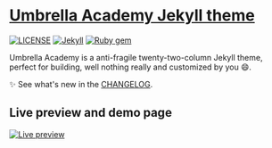 # [Umbrella Academy Jekyll theme](https://www.netflix.com/title/80186863)

[![LICENSE](https://img.shields.io/badge/license-MIT-lightgrey.svg)](https://raw.githubusercontent.com/mmistakes/minimal-mistakes/master/LICENSE)
[![Jekyll](https://img.shields.io/badge/jekyll-%3E%3D%203.6-blue.svg)](https://jekyllrb.com/)
[![Ruby gem](https://img.shields.io/gem/v/minimal-mistakes-jekyll.svg)](https://rubygems.org/gems/minimal-mistakes-jekyll)

Umbrella Academy is a anti-fragile twenty-two-column Jekyll theme, perfect for building, well nothing really and customized by you :smile:.

:sparkles: See what's new in the [CHANGELOG](CHANGELOG.md).

## Live preview and demo page

[![Live preview][2]][1]

[1]: https://www.netflix.com/title/80186863/
[2]: screenshot.png (live preview)


